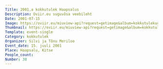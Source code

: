 ```yaml
---
Title: 2001.a kokkutulek Haapsalus
Description: Oviir.eu suguvõsa veebileht
Date: 2001-07-15
Image: https://oviir.eu/miuview-api?request=getimage&album=kokkutulekud&item=2001-38.-kokkutulek-15.-juuli-silvi-ja-tnu-merilo-haapsalu-kitsel.jpg&size=1200&mode=longest
Thumbnail: https://oviir.eu/miuview-api?request=getimage&album=kokkutulekud&item=2001-38.-kokkutulek-15.-juuli-silvi-ja-tnu-merilo-haapsalu-kitsel.jpg&size=600&mode=square
Template: event-single
Category: kokkutulek
Organizer: Silvi ja Tõnu Meriloo
Event_date: 15. juuli 2001
Place: Haapsalu, Kitse
People_count:
Number: 38
---
```

